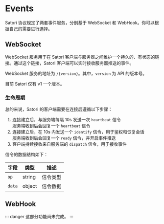 # Events

Satori 协议规定了两套事件服务，分别基于 WebSocket 和 WebHook。你可以根据自己的需要进行选择。

## WebSocket

WebSocket 服务用于在 Satori 客户端与服务器之间维护一个持久的、有状态的链接。通过这个链接，Satori 客户端可以实时接收服务器推送的事件。

WebSocket 服务的地址为 `/{version}`。其中，`version` 为 API 的版本号。

目前 Satori 仅有 v1 一个版本。

### 生命周期

总的来说，Satori 的客户端需要在连接后遵循以下步骤：

1. 连接建立后，与服务端每隔 10s 发送一次 `heartbeat` 信令<br>服务端收到后会回复一个 `heartbeat` 信令
2. 连接建立后，在 10s 内发送一个 `identify` 信令，用于鉴权和恢复会话<br>服务端收到后会回复一个 `ready` 信令，并开启事件推送
3. 客户端持续接收来自服务端的 `dispatch` 信令，用于接收事件

信令的数据结构如下：

| 字段 | 类型 | 描述 |
| ---- | ---- | ---- |
| `op` | string | 信令类型 |
| `data` | object | 信令数据 |

## WebHook

::: danger
这部分功能尚未完成。
:::
